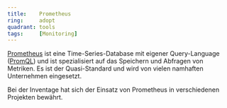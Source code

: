 ```yaml
---
title:    Prometheus  
ring:     adopt  
quadrant: tools
tags:     [Monitoring]
---
```


[Prometheus][prometheus] ist eine Time-Series-Database mit eigener Query-Language ([PromQL][promql]) und ist spezialisiert auf das Speichern und Abfragen von Metriken. Es ist der Quasi-Standard und wird von vielen namhaften Unternehmen eingesetzt.

Bei der Inventage hat sich der Einsatz von Prometheus in verschiedenen Projekten bewährt.

[prometheus]: https://prometheus.io
[promql]: https://prometheus.io/docs/prometheus/latest/querying/basics/
